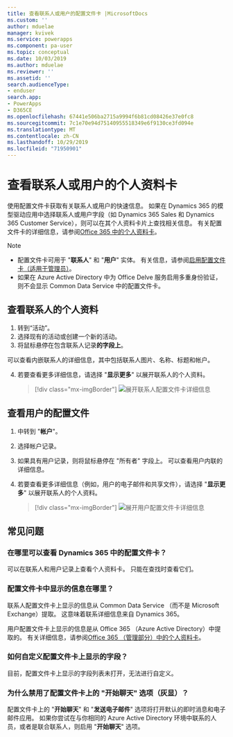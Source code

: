 ```yaml
---
title: 查看联系人或用户的配置文件卡 |MicrosoftDocs
ms.custom: ''
author: mduelae
manager: kvivek
ms.service: powerapps
ms.component: pa-user
ms.topic: conceptual
ms.date: 10/03/2019
ms.author: mduelae
ms.reviewer: ''
ms.assetid: ''
search.audienceType:
- enduser
search.app:
- PowerApps
- D365CE
ms.openlocfilehash: 67441e506ba2715a9994f6b81cd08426e37e0fc8
ms.sourcegitcommit: 7c1e70e94d75140955518349e6f9130ce3fd094e
ms.translationtype: MT
ms.contentlocale: zh-CN
ms.lasthandoff: 10/29/2019
ms.locfileid: "71950901"
---
```

# <a name="view-the-profile-card-for-a-contact-or-user"></a>查看联系人或用户的个人资料卡

使用配置文件卡获取有关联系人或用户的快速信息。 如果在 Dynamics 365 的模型驱动应用中选择联系人或用户字段（如 Dynamics 365 Sales 和 Dynamics 365 Customer Service），则可以在其个人资料卡片上查找相关信息。 有关配置文件卡的详细信息，请参阅[Office 365 中的个人资料卡](https://support.office.com/en-us/article/Profile-cards-in-Office-365-e80f931f-5fc4-4a59-ba6e-c1e35a85b501)。

> [!NOTE]
>  - 配置文件卡可用于 "**联系人**" 和 "**用户**" 实体。 有关信息，请参阅[启用配置文件卡（适用于管理员）](https://docs.microsoft.com/en-us/dynamics365/customer-engagement/admin/enable-profile-card)。
>  - 如果在 Azure Active Directory 中为 Office Delve 服务启用多重身份验证，则不会显示 Common Data Service 中的配置文件卡。

## <a name="view-a-contacts-profile"></a>查看联系人的个人资料

1.  转到“活动”。
2.  选择现有的活动或创建一个新的活动。
3.  将鼠标悬停在包含联系人记录**的字段上**。 

可以查看内嵌联系人的详细信息，其中包括联系人图片、名称、标题和帐户。

4. 若要查看更多详细信息，请选择 "**显示更多**" 以展开联系人的个人资料。
 
    > [!div class="mx-imgBorder"] 
    > ![展开联系人配置文件卡详细信息](media/profile1.png "展开联系人配置文件卡详细信息")
   
 ## <a name="view-a-users-profile"></a>查看用户的配置文件
 
1.  中转到 "**帐户**"。
2.  选择帐户记录。
3.  如果具有用户记录，则将鼠标悬停在 "所有者" 字段上。 可以查看用户内联的详细信息。
4.  若要查看更多详细信息（例如，用户的电子邮件和共享文件），请选择 "**显示更多**" 以展开联系人的个人资料。
 
    > [!div class="mx-imgBorder"] 
    > ![展开用户配置文件卡详细信息](media/profile2.png "展开用户配置文件卡详细信息")


 ## <a name="faqs"></a>常见问题
 
### <a name="where-can-i-see-profile-cards-in-dynamics-365"></a>在哪里可以查看 Dynamics 365 中的配置文件卡？
可以在联系人和用户记录上查看个人资料卡。 只能在查找时查看它们。

### <a name="where-is-information-shown-in-the-profile-card-coming-from"></a>配置文件卡中显示的信息在哪里？
联系人配置文件卡上显示的信息从 Common Data Service （而不是 Microsoft Exchange）提取。 这意味着联系详细信息来自 Dynamics 365。

用户配置文件卡上显示的信息是从 Office 365 （Azure Active Directory）中提取的。 有关详细信息，请参阅[Office 365 （管理部分）中的个人资料卡](https://support.office.com/en-us/article/Profile-cards-in-Office-365-e80f931f-5fc4-4a59-ba6e-c1e35a85b501)。

### <a name="how-can-i-customize-the-fields-shown-on-the-profile-card"></a>如何自定义配置文件卡上显示的字段？
目前，配置文件卡上显示的字段列表未打开，无法进行自定义。

### <a name="why-is-the-start-chat-option-on-the-profile-card-disabled-greyed-out"></a>为什么禁用了配置文件卡上的 "**开始聊天**" 选项（灰显）？
配置文件卡上的 "**开始聊天**" 和 "**发送电子邮件**" 选项将打开默认的即时消息和电子邮件应用。 如果你尝试在与你相同的 Azure Active Directory 环境中联系的人员，或者是联合联系人，则启用 "**开始聊天**" 选项。


  
